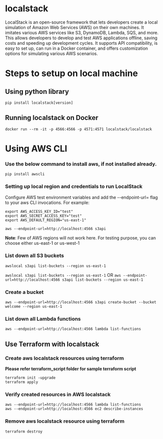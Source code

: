 # localstack
LocalStack is an open-source framework that lets developers create a local simulation of Amazon Web Services (AWS) on their own machines. It imitates various AWS services like S3, DynamoDB, Lambda, SQS, and more. This allows developers to develop and test AWS applications offline, saving costs and speeding up development cycles. It supports API compatibility, is easy to set up, can run in a Docker container, and offers customization options for simulating various AWS scenarios.

# Steps to setup on local machine
## Using python library
```pip install localstack[version] ```

## Running localstack on Docker
```docker run --rm -it -p 4566:4566 -p 4571:4571 localstack/localstack```

# Using AWS CLI
### Use the below command to install aws, if not installed already.
``` pip install awscli ```

### Setting up local region and credentials to run LocalStack
Configure AWS test environment variables and add the --endpoint-url=<localstack-url> flag to your aws CLI invocations. For example:
```
export AWS_ACCESS_KEY_ID="test"
export AWS_SECRET_ACCESS_KEY="test"
export AWS_DEFAULT_REGION="us-east-1"
```

```aws --endpoint-url=http://localhost:4566 s3api```

**Note**: Few of AWS regions will not work here. For testing purpose, you can choose either us-east-1 or us-west-1

### List down all S3 buckets
```awslocal s3api list-buckets --region us-east-1```

```awslocal s3api list-buckets --region us-east-1```
OR
```aws --endpoint-url=http://localhost:4566 s3api list-buckets --region us-east-1```

### Create a bucket
```aws --endpoint-url=http://localhost:4566 s3api create-bucket --bucket welcome --region us-east-1```

### List down all Lambda functions
```aws --endpoint-url=http://localhost:4566 lambda list-functions```

## Use Terraform with localstack
### Create aws localstack resources using terraform
**Please refer terraform_script folder for sample terraform script**
```
terraform init -upgrade
terraform apply
```
### Verify created resources in AWS localstack
```
aws --endpoint-url=http://localhost:4566 lambda list-functions
aws --endpoint-url=http://localhost:4566 ec2 describe-instances
```

### Remove aws localstack resource using terraform
```terraform destroy```
